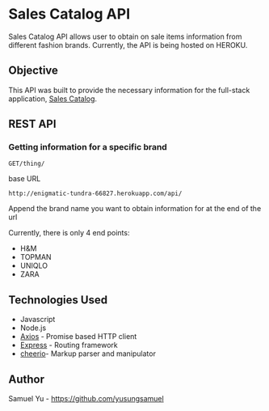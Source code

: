 # Sales Catalog API
Sales Catalog API allows user to obtain on sale items information from different fashion brands. Currently, the API is being hosted on HEROKU.

## Objective
This API was built to provide the necessary information for the full-stack application, [Sales Catalog](https://sales-catalog.herokuapp.com/).

## REST API
### Getting information for a specific brand
` GET/thing/ ` 

base URL 

    http://enigmatic-tundra-66827.herokuapp.com/api/
Append the brand name you want to obtain information for at the end of the url 

Currently, there is only 4 end points:
- H&M
- TOPMAN
- UNIQLO
- ZARA 

## Technologies Used
- Javascript
- Node.js
- [Axios](https://www.npmjs.com/package/axios) - Promise based HTTP client
- [Express](https://www.npmjs.com/package/express) - Routing framework
- [cheerio](https://www.npmjs.com/package/cheerio)- Markup parser and manipulator

## Author
Samuel Yu - https://github.com/yusungsamuel
